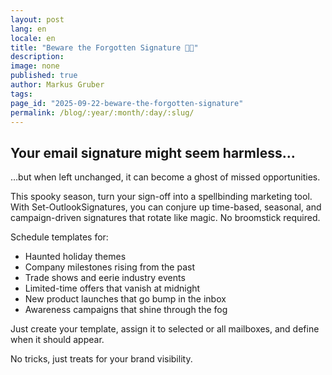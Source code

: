 ```yaml
---
layout: post
lang: en
locale: en
title: "Beware the Forgotten Signature 👻🎃"
description:
image: none
published: true
author: Markus Gruber
tags: 
page_id: "2025-09-22-beware-the-forgotten-signature"
permalink: /blog/:year/:month/:day/:slug/
---
```

## Your email signature might seem harmless…
…but when left unchanged, it can become a ghost of missed opportunities.

This spooky season, turn your sign-off into a spellbinding marketing tool. With Set-OutlookSignatures, you can conjure up time-based, seasonal, and campaign-driven signatures that rotate like magic. No broomstick required.

Schedule templates for:
- Haunted holiday themes
- Company milestones rising from the past
- Trade shows and eerie industry events
- Limited-time offers that vanish at midnight
- New product launches that go bump in the inbox
- Awareness campaigns that shine through the fog

Just create your template, assign it to selected or all mailboxes, and define when it should appear.

No tricks, just treats for your brand visibility.
